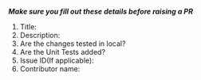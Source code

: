 ***Make sure you fill out these details before raising a PR***


1. Title:
2. Description:
3. Are the changes tested in local?
4. Are the Unit Tests added?
5. Issue ID(If applicable):
6. Contributor name: 